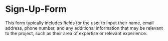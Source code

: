 # Sign-Up-Form

This form typically includes fields for the user to input their name, email address, phone number, and any additional information that may be relevant to the project, such as their area of expertise or relevant experience.
